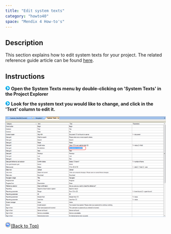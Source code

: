 ```yaml
---
title: "Edit system texts"
category: "howto40"
space: "Mendix 4 How-to's"
---
```

## Description

This section explains how to edit system texts for your project. The related reference guide article can be found [here](https://world.mendix.com/pages/releaseview.action?pageId=12747985).

## Instructions

![](attachments/819203/917932.png) **Open the System Texts menu by double-clicking on 'System Texts' in the Project Explorer**

![](attachments/819203/917932.png) **Look for the system text you would like to change, and click in the 'Text' column to edit it.**

![](attachments/2621519/2752531.png)

[![](attachments/819203/917564.png)](edit-system-texts)[(Back to Top)](edit-system-texts)